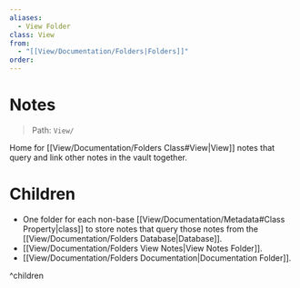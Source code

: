 ```yaml
---
aliases:
  - View Folder
class: View
from:
  - "[[View/Documentation/Folders|Folders]]"
order:
---
```

# Notes

> Path: `View/`

Home for [[View/Documentation/Folders Class#View|View]] notes that query and link other notes in the vault together.

# Children

- One folder for each non-base [[View/Documentation/Metadata#Class Property|class]] to store notes that query those notes from the [[View/Documentation/Folders Database|Database]].
- [[View/Documentation/Folders View Notes|View Notes Folder]].
- [[View/Documentation/Folders Documentation|Documentation Folder]].

^children
